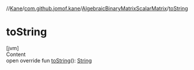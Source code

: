 //[Kane](../../index.md)/[com.github.jomof.kane](../index.md)/[AlgebraicBinaryMatrixScalarMatrix](index.md)/[toString](to-string.md)



# toString  
[jvm]  
Content  
open override fun [toString](to-string.md)(): [String](https://kotlinlang.org/api/latest/jvm/stdlib/kotlin/-string/index.html)  



